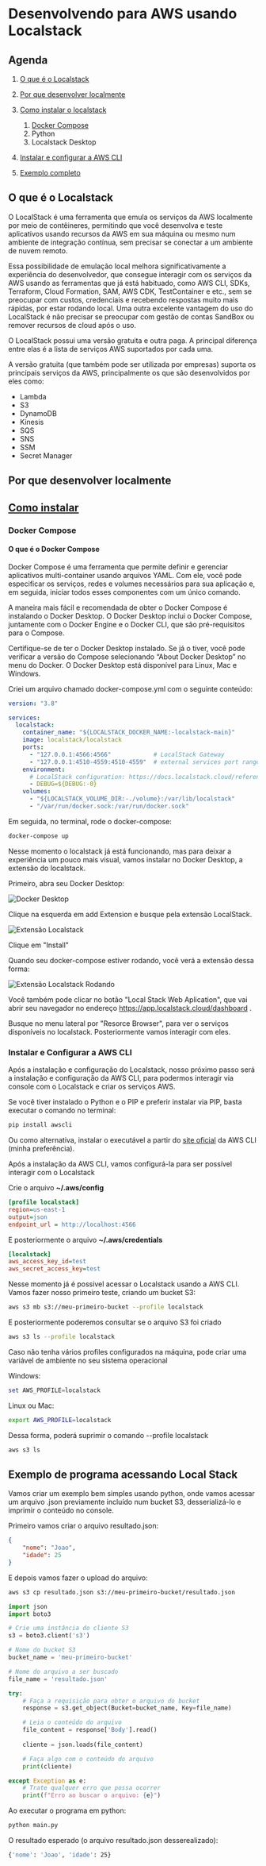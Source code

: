 # Desenvolvendo para AWS usando Localstack

## Agenda

1. [O que é o Localstack](#o-que-é-o-localstack)
1. [Por que desenvolver localmente](#por-que-desenvolver-localmente)
1. [Como instalar o localstack](#como-instalar)
    1. [Docker Compose](#docker-compose)
    1. Python
    1. Localstack Desktop

1. [Instalar e configurar a AWS CLI](#instalar-e-configurar-a-aws-cli)
1. [Exemplo completo](#exemplo-de-programa-acessando-local-stack)



## O que é o Localstack
O LocalStack é uma ferramenta que emula os serviços da AWS localmente por meio de contêineres, permitindo que você desenvolva e teste aplicativos usando recursos da AWS em sua máquina ou mesmo num ambiente de integração contínua, sem precisar se conectar a um ambiente de nuvem remoto. 

Essa possibilidade de emulação local melhora significativamente a experiência do desenvolvedor, que consegue interagir com os serviços da AWS usando as ferramentas que já está habituado, como AWS CLI, SDKs, Terraform, Cloud Formation, SAM, AWS CDK, TestContainer e etc., sem se preocupar com custos, credenciais e recebendo respostas muito mais rápidas, por estar rodando local. Uma outra excelente vantagem do uso do LocalStack é não precisar se preocupar com gestão de contas SandBox ou remover recursos de cloud após o uso. 

O LocalStack possui uma versão gratuita e outra paga. A principal diferença entre elas é a lista de serviços AWS suportados por cada uma.

A versão gratuita (que também pode ser utilizada por empresas) suporta os principais serviços da AWS, principalmente os que são desenvolvidos por eles como:
- Lambda
- S3
- DynamoDB
- Kinesis 
- SQS 
- SNS 
- SSM
- Secret Manager


## Por que desenvolver localmente

## [Como instalar](#como-instalar)

### Docker Compose

#### O que é o Docker Compose
Docker Compose é uma ferramenta que permite definir e gerenciar aplicativos multi-container usando arquivos YAML. Com ele, você pode especificar os serviços, redes e volumes necessários para sua aplicação e, em seguida, iniciar todos esses componentes com um único comando.

A maneira mais fácil e recomendada de obter o Docker Compose é instalando o Docker Desktop. 
O Docker Desktop inclui o Docker Compose, juntamente com o Docker Engine e o Docker CLI, que são pré-requisitos para o Compose.

Certifique-se de ter o Docker Desktop instalado. 
Se já o tiver, você pode verificar a versão do Compose selecionando “About Docker Desktop” no menu do Docker.
O Docker Desktop está disponível para Linux, Mac e Windows.

Criei um arquivo chamado docker-compose.yml com o seguinte conteúdo:

```yaml
version: "3.8"

services:
  localstack:
    container_name: "${LOCALSTACK_DOCKER_NAME:-localstack-main}"
    image: localstack/localstack
    ports:
      - "127.0.0.1:4566:4566"            # LocalStack Gateway
      - "127.0.0.1:4510-4559:4510-4559"  # external services port range
    environment:
      # LocalStack configuration: https://docs.localstack.cloud/references/configuration/
      - DEBUG=${DEBUG:-0}
    volumes:
      - "${LOCALSTACK_VOLUME_DIR:-./volume}:/var/lib/localstack"
      - "/var/run/docker.sock:/var/run/docker.sock"
```

Em seguida, no terminal, rode o docker-compose:

```bash
docker-compose up
```

Nesse momento o localstack já está funcionando, mas para deixar a experiência um pouco mais visual, vamos instalar no Docker Desktop, a extensão do localstack.

Primeiro, abra seu Docker Desktop:

![Docker Desktop](/doc/images/docker-desktop.png "Docker Desktop")

Clique na esquerda em add Extension e busque pela extensão LocalStack.

![Extensão Localstack](/doc/images/extensao-local-stack.png "Extensão Localstack")

Clique em "Install"


Quando seu docker-compose estiver rodando, você verá a extensão dessa forma:

![Extensão Localstack Rodando](/doc/images/extensao-local-stack-rodando.png "Extensão Localstack Rodando")

Você também pode clicar no botão "Local Stack Web Aplication", que vai abrir seu navegador no endereço https://app.localstack.cloud/dashboard .


Busque no menu lateral por "Resorce Browser", para ver o serviços disponíveis no localstack. Posteriormente vamos interagir com eles.


### Instalar e Configurar a AWS CLI

Após a instalação e configuração do Localstack, nosso próximo passo será a instalação e configuração da AWS CLI, para podermos interagir via console com o Localstack e criar os serviços AWS.

Se você tiver instalado o Python e o PIP e preferir instalar via PIP, basta executar o comando no terminal:

```bash
pip install awscli
```

Ou como alternativa, instalar o executável a partir do [site oficial](https://docs.localstack.cloud/user-guide/integrations/aws-cli/#aws-cli) da AWS CLI (minha preferência).

Após a instalação da AWS CLI, vamos configurá-la para ser possível interagir com o Localstack

Crie o arquivo __~/.aws/config__

```ini
[profile localstack]
region=us-east-1
output=json
endpoint_url = http://localhost:4566
```

E posteriormente o arquivo __~/.aws/credentials__
 
```ini
[localstack]
aws_access_key_id=test
aws_secret_access_key=test
```

Nesse momento já é possivel acessar o Localstack usando  a AWS CLI. 
Vamos fazer nosso primeiro teste, criando um bucket S3:

```bash
aws s3 mb s3://meu-primeiro-bucket --profile localstack
```

E posteriormente poderemos consultar se o arquivo S3 foi criado
```bash
aws s3 ls --profile localstack
```

Caso não tenha vários profiles configurados na máquina, pode criar uma variável de ambiente no seu sistema operacional

Windows:
```powershell
set AWS_PROFILE=localstack
```

Linux ou Mac:

```bash
export AWS_PROFILE=localstack
```

Dessa forma, poderá suprimir o comando --profile localstack

```bash
aws s3 ls 
```


## Exemplo de programa acessando Local Stack

Vamos criar um exemplo bem simples usando python, onde vamos acessar um arquivo .json previamente incluído num bucket S3, desserializá-lo e imprimir o conteúdo no console.

Primeiro vamos criar o arquivo resultado.json:

```json
{
    "nome": "Joao",
    "idade": 25
}
```

E depois vamos fazer o upload do arquivo:

```bash
aws s3 cp resultado.json s3://meu-primeiro-bucket/resultado.json
```

```python
import json
import boto3

# Crie uma instância do cliente S3
s3 = boto3.client('s3')

# Nome do bucket S3
bucket_name = 'meu-primeiro-bucket'

# Nome do arquivo a ser buscado
file_name = 'resultado.json'

try:
    # Faça a requisição para obter o arquivo do bucket
    response = s3.get_object(Bucket=bucket_name, Key=file_name)

    # Leia o conteúdo do arquivo
    file_content = response['Body'].read()
       
    cliente = json.loads(file_content)

    # Faça algo com o conteúdo do arquivo
    print(cliente)

except Exception as e:
    # Trate qualquer erro que possa ocorrer
    print(f"Erro ao buscar o arquivo: {e}")
```

Ao executar o programa em python:
```bash
python main.py

```
O resultado esperado (o arquivo resultado.json desserealizado):
```bash
{'nome': 'Joao', 'idade': 25}
```